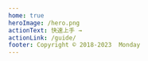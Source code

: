 ```yaml
---
home: true
heroImage: /hero.png
actionText: 快速上手 →
actionLink: /guide/
footer: Copyright © 2018-2023  Monday
---
```


